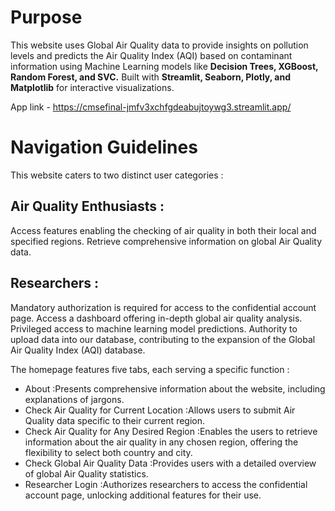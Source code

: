# Purpose
This website uses Global Air Quality data to provide insights on pollution levels and predicts the Air Quality Index (AQI) based on contaminant information using Machine Learning models like **Decision Trees, XGBoost, Random Forest, and SVC.** Built with **Streamlit, Seaborn, Plotly, and Matplotlib** for interactive visualizations.

App link - https://cmsefinal-jmfv3xchfgdeabujtoywg3.streamlit.app/

# Navigation Guidelines
This website caters to two distinct user categories :

## Air Quality Enthusiasts :

Access features enabling the checking of air quality in both their local and specified regions.
Retrieve comprehensive information on global Air Quality data.

## Researchers :

Mandatory authorization is required for access to the confidential account page.
Access a dashboard offering in-depth global air quality analysis.
Privileged access to machine learning model predictions.
Authority to upload data into our database, contributing to the expansion of the Global Air Quality Index (AQI) database.

The homepage features five tabs, each serving a specific function :

* About :Presents comprehensive information about the website, including explanations of jargons.
* Check Air Quality for Current Location :Allows users to submit Air Quality data specific to their current region.
* Check Air Quality for Any Desired Region :Enables the users to retrieve information about the air quality in any chosen region, offering the flexibility to select both country and city.
* Check Global Air Quality Data :Provides users with a detailed overview of global Air Quality statistics.
* Researcher Login :Authorizes researchers to access the confidential account page, unlocking additional features for their use.
